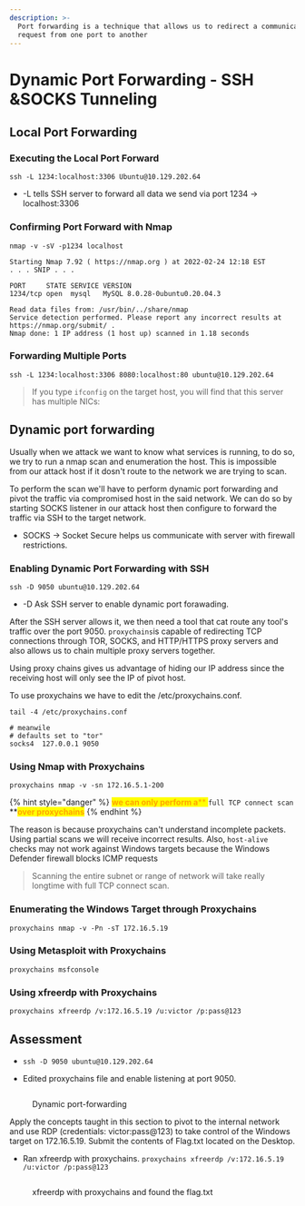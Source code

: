 ```yaml
---
description: >-
  Port forwarding is a technique that allows us to redirect a communication
  request from one port to another
---
```


# Dynamic Port Forwarding - SSH \&SOCKS Tunneling

## Local **Port Forwarding**

### **Executing the Local Port Forward**

```shell-session
ssh -L 1234:localhost:3306 Ubuntu@10.129.202.64
```

* \-L tells SSH server to forward all data we send via port 1234 -> localhost:3306

### **Confirming Port Forward with Nmap**

```shell-session
nmap -v -sV -p1234 localhost

Starting Nmap 7.92 ( https://nmap.org ) at 2022-02-24 12:18 EST
. . . SNIP . . .

PORT     STATE SERVICE VERSION
1234/tcp open  mysql   MySQL 8.0.28-0ubuntu0.20.04.3

Read data files from: /usr/bin/../share/nmap
Service detection performed. Please report any incorrect results at https://nmap.org/submit/ .
Nmap done: 1 IP address (1 host up) scanned in 1.18 seconds
```

### **Forwarding Multiple Ports**

```shell-session
ssh -L 1234:localhost:3306 8080:localhost:80 ubuntu@10.129.202.64
```

> If you type `ifconfig` on the target host, you will find that this server has multiple NICs:

## Dynamic port forwarding

Usually when we attack we want to know what services is running, to do so, we try to run a nmap scan and enumeration the host. This is impossible from our attack host if it dosn't route to the network we are trying to scan.

To perform the scan we'll have to perform dynamic port forwarding and pivot the traffic via compromised host in the said network. We can do so by starting SOCKS listener in our attack host then configure to forward the traffic via SSH to the target network.

* SOCKS -> Socket Secure helps us communicate with server with firewall restrictions.

### **Enabling Dynamic Port Forwarding with SSH**

```shell-session
ssh -D 9050 ubuntu@10.129.202.64
```

* \-D Ask SSH server to enable dynamic port forawading.

After the SSH server allows it, we then need a tool that cat route any tool's traffic over the port 9050. `proxychains`is capable of redirecting TCP connections through TOR, SOCKS, and HTTP/HTTPS proxy servers and also allows us to chain multiple proxy servers together.

Using proxy chains gives us advantage of hiding our IP address since the receiving host will only see the IP of pivot host.

To use proxychains we have to edit the /etc/proxychains.conf.

```shell-session
tail -4 /etc/proxychains.conf

# meanwile
# defaults set to "tor"
socks4 	127.0.0.1 9050
```

### **Using Nmap with Proxychains**

```shell-session
proxychains nmap -v -sn 172.16.5.1-200
```

{% hint style="danger" %}
<mark style="color:orange;">**we can only perform a**</mark><mark style="color:orange;">** **</mark><mark style="color:orange;">**`full TCP connect scan`**</mark><mark style="color:orange;">** **</mark><mark style="color:orange;">**over proxychains**</mark>
{% endhint %}

The reason is because proxychains can't understand incomplete packets. Using partial scans we will receive incorrect results. Also, `host-alive` checks may not work against Windows targets because the Windows Defender firewall blocks ICMP requests

> Scanning the entire subnet or range of network will take really longtime with full TCP connect scan.

### **Enumerating the Windows Target through Proxychains**

```shell-session
proxychains nmap -v -Pn -sT 172.16.5.19
```

### Using Metasploit with Proxychains

```shell-session
proxychains msfconsole
```

### **Using xfreerdp with Proxychains**

```shell-session
proxychains xfreerdp /v:172.16.5.19 /u:victor /p:pass@123
```

## Assessment

* ```
  ssh -D 9050 ubuntu@10.129.202.64
  ```
* Edited proxychains file and enable listening at port 9050.

<figure><img src="../../.gitbook/assets/image (48).png" alt=""><figcaption><p>Dynamic port-forwarding</p></figcaption></figure>

Apply the concepts taught in this section to pivot to the internal network and use RDP (credentials: victor:pass@123) to take control of the Windows target on 172.16.5.19. Submit the contents of Flag.txt located on the Desktop.

* Ran xfreerdp with proxychains. `proxychains xfreerdp /v:172.16.5.19 /u:victor /p:pass@123`

<figure><img src="../../.gitbook/assets/image (29).png" alt=""><figcaption><p>xfreerdp with proxychains and found the flag.txt</p></figcaption></figure>
